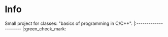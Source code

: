 # Info
Small project for  classes: "basics of programming in C/C++".
|:---------------------
|:green_check_mark: 

